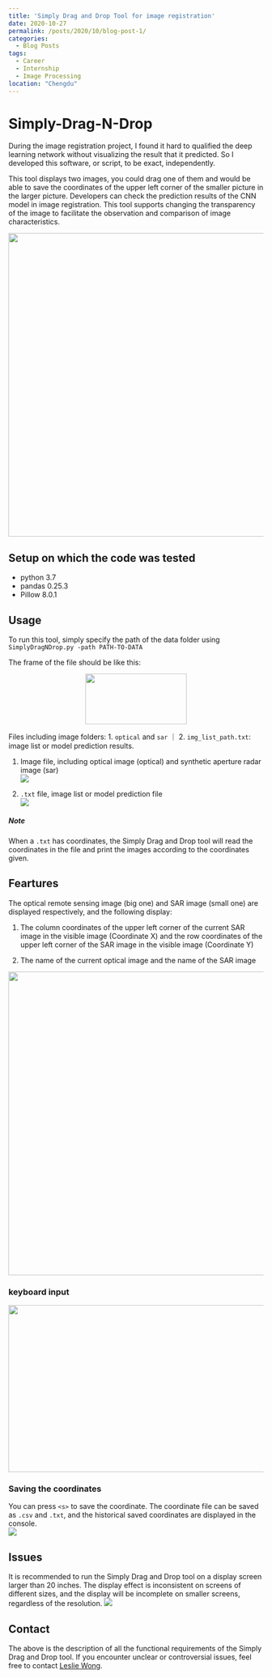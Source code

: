 ```yaml
---
title: 'Simply Drag and Drop Tool for image registration'
date: 2020-10-27
permalink: /posts/2020/10/blog-post-1/
categories:
  - Blog Posts
tags:
  - Career
  - Internship
  - Image Processing 
location: "Chengdu"
---
```


# Simply-Drag-N-Drop

During the image registration project, I found it hard to qualified the deep learning network without visualizing the result that it predicted. So I developed this software, or script, to be exact, independently.

This tool displays two images, you could drag one of them and would be able to save the coordinates of the upper left corner of the smaller picture in the larger picture. Developers can check the prediction results of the CNN model in image registration. This tool supports changing the transparency of the image to facilitate the observation and comparison of image characteristics.
<div align = 'center'>
<img src = "/images/Simply_Imgs/image2020-11-17_15-52-45.png" width = "600" >
</div>

## Setup on which the code was tested
- python 3.7
- pandas 0.25.3
- Pillow 8.0.1

## Usage
To run this tool, simply specify the path of the data folder using   
`SimplyDragNDrop.py -path PATH-TO-DATA`  

The frame of the file should be like this:  

<div align = 'center'>
<img src = "/images/Simply_Imgs/image2020-11-18_15-5-10.png" height="100" width = "200" >
</div>  
  
Files including image folders: 1. `optical` and `sar` ｜ 2. `img_list_path.txt`: image list or model prediction results.

1. Image file, including optical image (optical) and synthetic aperture radar image (sar)   
![](/images/Simply_Imgs/img_file.png)  

2. `.txt` file, image list or model prediction file  
![](/images/Simply_Imgs/list_file.png)  

##### Note
When a `.txt` has coordinates, the Simply Drag and Drop tool will read the coordinates in the file and print the images according to the coordinates given.


## Feartures

The optical remote sensing image (big one) and SAR image (small one) are displayed respectively, and the following display:

1. The column coordinates of the upper left corner of the current SAR image in the visible image (Coordinate X) and the row coordinates of the upper left corner of the SAR image in the visible image (Coordinate Y)

2. The name of the current optical image and the name of the SAR image

<div align = 'center'>
<img src = "/images/Simply_Imgs/dnd.png" width = "600" >
</div>

### keyboard input

<div align = 'center'>
<img src = "/images/Simply_Imgs/key.png" height = "330" width = "550" >
</div>


### Saving the coordinates
You can press `<s>` to save the coordinate. The coordinate file can be saved as `.csv` and `.txt`, and the historical saved coordinates are displayed in the console.  
![](/images/Simply_Imgs/cor_file.png)  

## Issues
It is recommended to run the Simply Drag and Drop tool on a display screen larger than 20 inches. The display effect is inconsistent on screens of different sizes, and the display will be incomplete on smaller screens, regardless of the resolution.
![](/images/Simply_Imgs/issues_file.png)  
## Contact
The above is the description of all the functional requirements of the Simply Drag and Drop tool. If you encounter unclear or controversial issues, feel free to contact [Leslie Wong](yushuowang@gmail.com).
